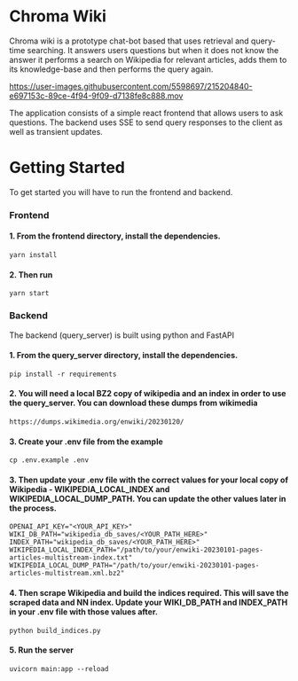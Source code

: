 # Chroma Wiki

Chroma wiki is a prototype chat-bot based that uses retrieval and query-time searching. It answers users questions but when it does not know the answer it performs a search on Wikipedia for relevant articles, adds them to its knowledge-base and then performs the query again.


https://user-images.githubusercontent.com/5598697/215204840-e697153c-89ce-4f94-9f09-d7138fe8c888.mov


The application consists of a simple react frontend that allows users to ask questions. The backend uses SSE to send query responses to the client as well as transient updates. 

# Getting Started

To get started you will have to run the frontend and backend.

### Frontend

#### 1. From the frontend directory, install the dependencies.

    yarn install

#### 2. Then run 

    yarn start


### Backend

The backend (query_server) is built using python and FastAPI

#### 1. From the query_server directory, install the dependencies.
    
    pip install -r requirements

#### 2. You will need a local BZ2 copy of wikipedia and an index in order to use the query_server. You can download these dumps from wikimedia

    https://dumps.wikimedia.org/enwiki/20230120/

#### 3. Create your .env file from the example

    cp .env.example .env

#### 3. Then update your .env file with the correct values for your local copy of Wikipedia - WIKIPEDIA_LOCAL_INDEX and WIKIPEDIA_LOCAL_DUMP_PATH. You can update the other values later in the process.

    OPENAI_API_KEY="<YOUR_API_KEY>"
    WIKI_DB_PATH="wikipedia_db_saves/<YOUR_PATH_HERE>"
    INDEX_PATH="wikipedia_db_saves/<YOUR_PATH_HERE>"
    WIKIPEDIA_LOCAL_INDEX_PATH="/path/to/your/enwiki-20230101-pages-articles-multistream-index.txt"
    WIKIPEDIA_LOCAL_DUMP_PATH="/path/to/your/enwiki-20230101-pages-articles-multistream.xml.bz2"

#### 4. Then scrape Wikipedia and build the indices required. This will save the scraped data and NN index. Update your WIKI_DB_PATH and INDEX_PATH in your .env file with those values after.
    
    python build_indices.py

#### 5. Run the server
    
    uvicorn main:app --reload



